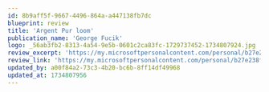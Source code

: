 ```yaml
---
id: 8b9aff5f-9667-4496-864a-a447138fb7dc
blueprint: review
title: 'Argent Pur loom'
publication_name: 'George Fucik'
logo: _56ab3fb2-8313-4a54-9e5b-0601c2ca83fc-1729737452-1734807924.jpg
review_excerpt: 'https://my.microsoftpersonalcontent.com/personal/b27e238f7f1d164f/_layouts/15/Doc.aspx?sourcedoc=%7B693C9A14-BD5F-45BC-9A84-6F0342185231%7D&file=Argentpur.docx&action=default&mobileredirect=true'
review_link: 'https://my.microsoftpersonalcontent.com/personal/b27e238f7f1d164f/_layouts/15/Doc.aspx?sourcedoc=%7B693C9A14-BD5F-45BC-9A84-6F0342185231%7D&file=Argentpur.docx&action=default&mobileredirect=true'
updated_by: a00f84a2-73c3-4b20-bc6b-8ff14df49968
updated_at: 1734807956
---
```

